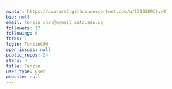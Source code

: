 ```yaml
---
avatar: https://avatars2.githubusercontent.com/u/17065091?v=4
bio: null
email: tenzin_chan@mymail.sutd.edu.sg
followers: 17
following: 6
forks: 1
login: TenzinCHW
open_issues: null
public_repos: 24
stars: 4
title: Tenzin
user_type: User
website: null
---
```

